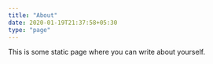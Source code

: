 ```yaml
---
title: "About"
date: 2020-01-19T21:37:58+05:30
type: "page"
---
```


This is some static page where you can write about yourself.
